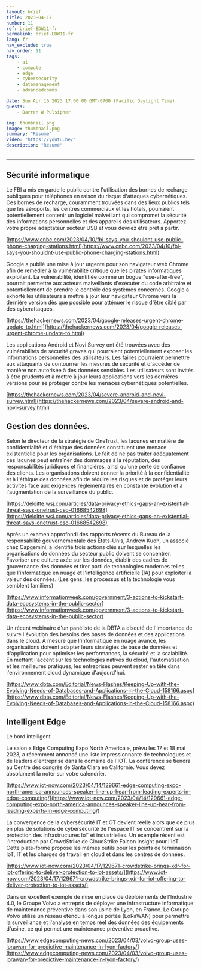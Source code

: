 ```yaml
---
layout: brief
title: 2023-04-17
number: 11
ref: brief-EDW11-fr
permalink: brief-EDW11-fr
lang: fr
nav_exclude: true
nav_order: 11
tags:
    - ai
    - compute
    - edge
    - cybersecurity
    - datamanagement
    - advancedcomms

date: Sun Apr 16 2023 17:00:00 GMT-0700 (Pacific Daylight Time)
guests:
    - Darren W Pulsipher

img: thumbnail.png
image: thumbnail.png
summary: "Résumé"
video: "https://youtu.be/"
description: "Résumé"
---
```






---

## Sécurité informatique

Le FBI a mis en garde le public contre l'utilisation des bornes de recharge publiques pour téléphones en raison du risque d'attaques cybernétiques. Ces bornes de recharge, couramment trouvées dans des lieux publics tels que les aéroports, les centres commerciaux et les hôtels, pourraient potentiellement contenir un logiciel malveillant qui compromet la sécurité des informations personnelles et des appareils des utilisateurs. Apportez votre propre adaptateur secteur USB et vous devriez être prêt à partir.

[https://www.cnbc.com/2023/04/10/fbi-says-you-shouldnt-use-public-phone-charging-stations.html](https://www.cnbc.com/2023/04/10/fbi-says-you-shouldnt-use-public-phone-charging-stations.html)

Google a publié une mise à jour urgente pour son navigateur web Chrome afin de remédier à la vulnérabilité critique que les pirates informatiques exploitent. La vulnérabilité, identifiée comme un bogue "use-after-free", pourrait permettre aux acteurs malveillants d'exécuter du code arbitraire et potentiellement de prendre le contrôle des systèmes concernés. Google a exhorté les utilisateurs à mettre à jour leur navigateur Chrome vers la dernière version dès que possible pour atténuer le risque d'être ciblé par des cyberattaques.

[https://thehackernews.com/2023/04/google-releases-urgent-chrome-update-to.html](https://thehackernews.com/2023/04/google-releases-urgent-chrome-update-to.html)

Les applications Android et Novi Survey ont été trouvées avec des vulnérabilités de sécurité graves qui pourraient potentiellement exposer les informations personnelles des utilisateurs. Les failles pourraient permettre aux attaquants de contourner les mesures de sécurité et d'accéder de manière non autorisée à des données sensibles. Les utilisateurs sont invités à être prudents et à mettre à jour leurs applications vers les dernières versions pour se protéger contre les menaces cybernétiques potentielles.

[https://thehackernews.com/2023/04/severe-android-and-novi-survey.html](https://thehackernews.com/2023/04/severe-android-and-novi-survey.html)

## Gestion des données.

Selon le directeur de la stratégie de OneTrust, les lacunes en matière de confidentialité et d'éthique des données constituent une menace existentielle pour les organisations. Le fait de ne pas traiter adéquatement ces lacunes peut entraîner des dommages à la réputation, des responsabilités juridiques et financières, ainsi qu'une perte de confiance des clients. Les organisations doivent donner la priorité à la confidentialité et à l'éthique des données afin de réduire les risques et de protéger leurs activités face aux exigences réglementaires en constante évolution et à l'augmentation de la surveillance du public.

[https://deloitte.wsj.com/articles/data-privacy-ethics-gaps-an-existential-threat-says-onetrust-cso-01668542698](https://deloitte.wsj.com/articles/data-privacy-ethics-gaps-an-existential-threat-says-onetrust-cso-01668542698)

Après un examen approfondi des rapports récents du Bureau de la responsabilité gouvernementale des États-Unis, Andrew Kuoh, un associé chez Capgemini, a identifié trois actions clés sur lesquelles les organisations de données du secteur public doivent se concentrer. Favoriser une culture axée sur les données, établir des cadres de gouvernance des données et tirer parti de technologies modernes telles que l'informatique en nuage et l'intelligence artificielle (IA) pour exploiter la valeur des données. (Les gens, les processus et la technologie vous semblent familiers)

[https://www.informationweek.com/government/3-actions-to-kickstart-data-ecosystems-in-the-public-sector](https://www.informationweek.com/government/3-actions-to-kickstart-data-ecosystems-in-the-public-sector)

Un récent webinaire d'un panéliste de la DBTA a discuté de l'importance de suivre l'évolution des besoins des bases de données et des applications dans le cloud. À mesure que l'informatique en nuage avance, les organisations doivent adapter leurs stratégies de base de données et d'application pour optimiser les performances, la sécurité et la scalabilité. En mettant l'accent sur les technologies natives du cloud, l'automatisation et les meilleures pratiques, les entreprises peuvent rester en tête dans l'environnement cloud dynamique d'aujourd'hui.

[https://www.dbta.com/Editorial/News-Flashes/Keeping-Up-with-the-Evolving-Needs-of-Databases-and-Applications-in-the-Cloud-158166.aspx](https://www.dbta.com/Editorial/News-Flashes/Keeping-Up-with-the-Evolving-Needs-of-Databases-and-Applications-in-the-Cloud-158166.aspx)

## Intelligent Edge 

Le bord intelligent

Le salon « Edge Computing Expo North America », prévu les 17 et 18 mai 2023, a récemment annoncé une liste impressionnante de technologues et de leaders d'entreprise dans le domaine de l'IOT. La conférence se tiendra au Centre des congrès de Santa Clara en Californie. Vous devez absolument la noter sur votre calendrier.

[https://www.iot-now.com/2023/04/14/129661-edge-computing-expo-north-america-announces-speaker-line-up-hear-from-leading-experts-in-edge-computing/](https://www.iot-now.com/2023/04/14/129661-edge-computing-expo-north-america-announces-speaker-line-up-hear-from-leading-experts-in-edge-computing/)

La convergence de la cybersécurité IT et OT devient réelle alors que de plus en plus de solutions de cybersécurité de l'espace IT se concentrent sur la protection des infrastructures IoT et industrielles. Un exemple récent est l'introduction par CrowdStrike de CloudStrike Falcon Insight pour l'IoT. Cette plate-forme propose les mêmes outils pour les points de terminaison IoT, IT et les charges de travail en cloud et dans les centres de données.

[https://www.iot-now.com/2023/04/17/129671-crowdstrike-brings-xdr-for-iot-offering-to-deliver-protection-to-iot-assets/](https://www.iot-now.com/2023/04/17/129671-crowdstrike-brings-xdr-for-iot-offering-to-deliver-protection-to-iot-assets/)

Dans un excellent exemple de mise en place de déploiements de l'Industrie 4.0, le Groupe Volvo a entrepris de déployer une infrastructure informatique de maintenance préventive dans son usine de Lyon, en France. Le Groupe Volvo utilise un réseau étendu à longue portée (LoRaWAN) pour permettre la surveillance et l'analyse en temps réel des données des équipements d'usine, ce qui permet une maintenance préventive proactive.

[https://www.edgecomputing-news.com/2023/04/03/volvo-group-uses-lorawan-for-predictive-maintenance-in-lyon-factory/](https://www.edgecomputing-news.com/2023/04/03/volvo-group-uses-lorawan-for-predictive-maintenance-in-lyon-factory/)



